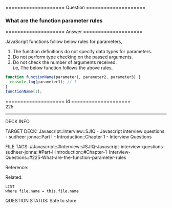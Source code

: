==================== Question ====================  

### What are the function parameter rules  

==================== Answer ====================  

JavaScript functions follow below rules for parameters,

1. The function definitions do not specify data types for parameters.
2. Do not perform type checking on the passed arguments.
3. Do not check the number of arguments received.  
   i.e, The below function follows the above rules,

```javascript
function functionName(parameter1, parameter2, parameter3) {
  console.log(parameter1); // 1
}
functionName(1);
```

==================== Id ====================  
225
<!--ID: 1707879831616-->

---

DECK INFO

TARGET DECK: Javascript::Interview::SJIQ - Javascript interview questions - sudheer jonna::Part I - Introduction::Chapter 1 - Interview Questions

FILE TAGS: #Javascript::#Interview::#SJIQ-Javascript-interview-questions-sudheer-jonna::#Part-I-Introduction::#Chapter-1-Interview-Questions::#225-What-are-the-function-parameter-rules

Reference:

Related:

```dataview
LIST
where file.name = this.file.name
```
QUESTION STATUS: Safe to store
